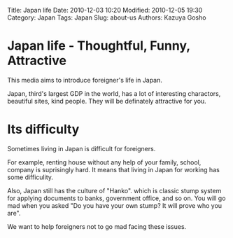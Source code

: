 Title: Japan life
Date: 2010-12-03 10:20
Modified: 2010-12-05 19:30
Category: Japan
Tags: Japan
Slug: about-us
Authors: Kazuya Gosho

# Japan life - Thoughtful, Funny, Attractive

This media aims to introduce foreigner's life in Japan.

Japan, third's largest GDP in the world, has a lot of interesting charactors, beautiful sites, kind people.
They will be definately attractive for you.

# Its difficulty

Sometimes living in Japan is difficult for foreigners.

For example, renting house without any help of your family, school, company is suprisingly hard.
It means that living in Japan for working has some difficulity.

Also, Japan still has the culture of "Hanko".
which is classic stump system for applying documents to banks, government office, and so on.
You will go mad when you asked "Do you have your own stump? It will prove who you are".

We want to help foreigners not to go mad facing these issues.
